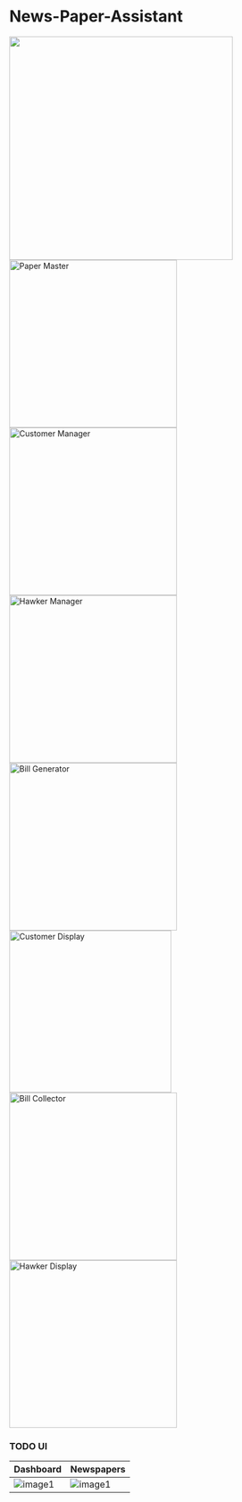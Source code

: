 # News-Paper-Assistant

<div>
 <img src="https://user-images.githubusercontent.com/56411093/167541835-f466a80b-03f0-48a8-a2a7-2ab16b80b7dc.png" height=400>
 <br/>
 <img src="https://user-images.githubusercontent.com/56411093/167542446-15fdb55f-e01b-48b8-bdc2-ff889828dad5.png" height=300 alt="Paper Master">
 <img src="https://user-images.githubusercontent.com/56411093/167542844-81a5fcbb-f960-4a4f-b516-9bd28651b266.png" height=300 alt="Customer Manager">
 <img src="https://user-images.githubusercontent.com/56411093/167542335-891bb311-8e58-4409-8990-1037e93988b9.png" height=300 alt="Hawker Manager"> 
 <img src="https://user-images.githubusercontent.com/56411093/167543020-e9d10ee4-da64-4e10-bcba-48ccf01c1c33.png" height=300 alt="Bill Generator">
 <img src="https://user-images.githubusercontent.com/56411093/167542622-a0e8c6f7-85c8-45f3-94ae-05d34db37ead.png" height=290 alt="Customer Display">
 <img src="https://user-images.githubusercontent.com/56411093/167543144-70ed478f-f2ce-4780-b162-2a1096f2e675.png" height=300 alt="Bill Collector">
 <img src="https://user-images.githubusercontent.com/56411093/167542522-5865c679-1098-4519-b948-dea834e5edcb.png" height=300 alt="Hawker Display">
 </div>
 
 
 ### TODO UI 
 Dashboard  | Newspapers 
 ------------- | ------------- 
 ![image1](https://user-images.githubusercontent.com/56411093/136083902-fd9f151c-9dbc-4f69-8f7e-1b6044172fd9.png)  | ![image1](https://user-images.githubusercontent.com/56411093/136083876-e2f8f9f8-27ee-42da-83e3-5ef715bf1f8c.png)




